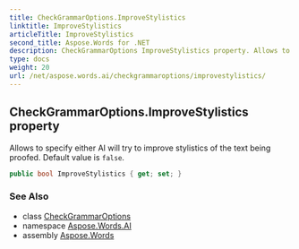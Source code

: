 ```yaml
---
title: CheckGrammarOptions.ImproveStylistics
linktitle: ImproveStylistics
articleTitle: ImproveStylistics
second_title: Aspose.Words for .NET
description: CheckGrammarOptions ImproveStylistics property. Allows to specify either AI will try to improve stylistics of the text being proofed. Default value is false in C#.
type: docs
weight: 20
url: /net/aspose.words.ai/checkgrammaroptions/improvestylistics/
---
```

## CheckGrammarOptions.ImproveStylistics property

Allows to specify either AI will try to improve stylistics of the text being proofed. Default value is `false`.

```csharp
public bool ImproveStylistics { get; set; }
```

### See Also

* class [CheckGrammarOptions](../)
* namespace [Aspose.Words.AI](../../../aspose.words.ai/)
* assembly [Aspose.Words](../../../)
